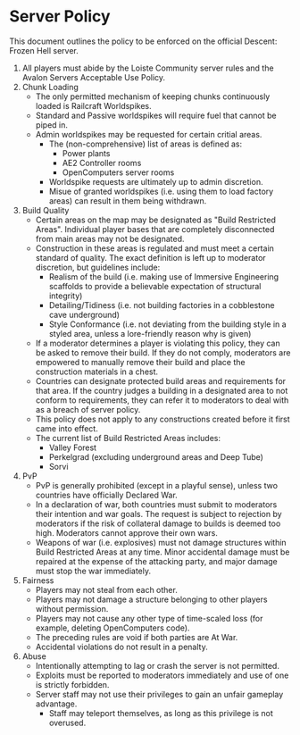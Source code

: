 # Server Policy

This document outlines the policy to be enforced on the official Descent: Frozen Hell server.

1. All players must abide by the Loiste Community server rules and the Avalon Servers Acceptable Use Policy.
2. Chunk Loading
    - The only permitted mechanism of keeping chunks continuously loaded is Railcraft Worldspikes.
    - Standard and Passive worldspikes will require fuel that cannot be piped in.
    - Admin worldspikes may be requested for certain critial areas.
        - The (non-comprehensive) list of areas is defined as:
            - Power plants
            - AE2 Controller rooms
            - OpenComputers server rooms
        - Worldspike requests are ultimately up to admin discretion.
        - Misue of granted worldspikes (i.e. using them to load factory areas) can result in them being withdrawn.
3. Build Quality
    - Certain areas on the map may be designated as "Build Restricted Areas". Individual player bases that are completely disconnected from main areas may not be designated.
    - Construction in these areas is regulated and must meet a certain standard of quality. The exact definition is left up to moderator discretion, but guidelines include:
        - Realism of the build (i.e. making use of Immersive Engineering scaffolds to provide a believable expectation of structural integrity)
        - Detailing/Tidiness (i.e. not building factories in a cobblestone cave underground)
        - Style Conformance (i.e. not deviating from the building style in a styled area, unless a lore-friendly reason why is given)
    - If a moderator determines a player is violating this policy, they can be asked to remove their build. If they do not comply, moderators are empowered to manually remove their build and place the construction materials in a chest.
    - Countries can designate protected build areas and requirements for that area. If the country judges a building in a designated area to not conform to requirements, they can refer it to moderators to deal with as a breach of server policy.
    - This policy does not apply to any constructions created before it first came into effect.
    - The current list of Build Restricted Areas includes:
        - Valley Forest
        - Perkelgrad (excluding underground areas and Deep Tube)
        - Sorvi
4. PvP
    - PvP is generally prohibited (except in a playful sense), unless two countries have officially Declared War.
    - In a declaration of war, both countries must submit to moderators their intention and war goals. The request is subject to rejection by moderators if the risk of collateral damage to builds is deemed too high. Moderators cannot approve their own wars.
    - Weapons of war (i.e. explosives) must not damage structures within Build Restricted Areas at any time. Minor accidental damage must be repaired at the expense of the attacking party, and major damage must stop the war immediately.
5. Fairness
    - Players may not steal from each other.
    - Players may not damage a structure belonging to other players without permission.
    - Players may not cause any other type of time-scaled loss (for example, deleting OpenComputers code).
    - The preceding rules are void if both parties are At War.
    - Accidental violations do not result in a penalty.
6. Abuse
    - Intentionally attempting to lag or crash the server is not permitted.
    - Exploits must be reported to moderators immediately and use of one is strictly forbidden.
    - Server staff may not use their privileges to gain an unfair gameplay advantage.
        - Staff may teleport themselves, as long as this privilege is not overused.

